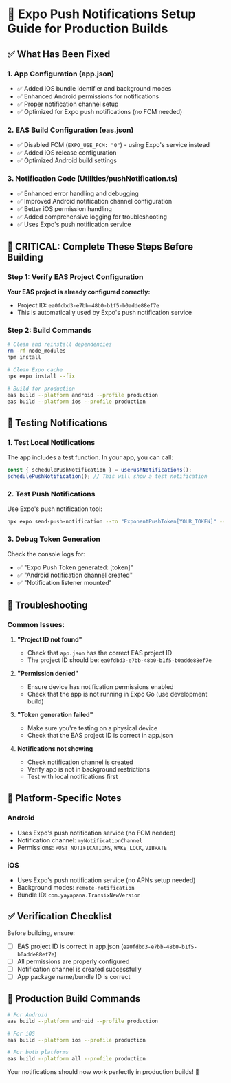 # 🔔 Expo Push Notifications Setup Guide for Production Builds

## ✅ What Has Been Fixed

### 1. **App Configuration (app.json)**
- ✅ Added iOS bundle identifier and background modes
- ✅ Enhanced Android permissions for notifications
- ✅ Proper notification channel setup
- ✅ Optimized for Expo push notifications (no FCM needed)

### 2. **EAS Build Configuration (eas.json)**
- ✅ Disabled FCM (`EXPO_USE_FCM: "0"`) - using Expo's service instead
- ✅ Added iOS release configuration
- ✅ Optimized Android build settings

### 3. **Notification Code (Utilities/pushNotification.ts)**
- ✅ Enhanced error handling and debugging
- ✅ Improved Android notification channel configuration
- ✅ Better iOS permission handling
- ✅ Added comprehensive logging for troubleshooting
- ✅ Uses Expo's push notification service

## 🚨 CRITICAL: Complete These Steps Before Building

### Step 1: Verify EAS Project Configuration

**Your EAS project is already configured correctly:**
- Project ID: `ea0fdbd3-e7bb-48b0-b1f5-b0adde88ef7e`
- This is automatically used by Expo's push notification service

### Step 2: Build Commands

```bash
# Clean and reinstall dependencies
rm -rf node_modules
npm install

# Clean Expo cache
npx expo install --fix

# Build for production
eas build --platform android --profile production
eas build --platform ios --profile production
```

## 🔧 Testing Notifications

### 1. **Test Local Notifications**
The app includes a test function. In your app, you can call:
```javascript
const { schedulePushNotification } = usePushNotifications();
schedulePushNotification(); // This will show a test notification
```

### 2. **Test Push Notifications**
Use Expo's push notification tool:
```bash
npx expo send-push-notification --to "ExponentPushToken[YOUR_TOKEN]" --title "Test" --body "Test message"
```

### 3. **Debug Token Generation**
Check the console logs for:
- ✅ "Expo Push Token generated: [token]"
- ✅ "Android notification channel created"
- ✅ "Notification listener mounted"

## 🐛 Troubleshooting

### Common Issues:

1. **"Project ID not found"**
   - Check that `app.json` has the correct EAS project ID
   - The project ID should be: `ea0fdbd3-e7bb-48b0-b1f5-b0adde88ef7e`

2. **"Permission denied"**
   - Ensure device has notification permissions enabled
   - Check that the app is not running in Expo Go (use development build)

3. **"Token generation failed"**
   - Make sure you're testing on a physical device
   - Check that the EAS project ID is correct in app.json

4. **Notifications not showing**
   - Check notification channel is created
   - Verify app is not in background restrictions
   - Test with local notifications first

## 📱 Platform-Specific Notes

### Android
- Uses Expo's push notification service (no FCM needed)
- Notification channel: `myNotificationChannel`
- Permissions: `POST_NOTIFICATIONS`, `WAKE_LOCK`, `VIBRATE`

### iOS
- Uses Expo's push notification service (no APNs setup needed)
- Background modes: `remote-notification`
- Bundle ID: `com.yayapana.TransixNewVersion`

## ✅ Verification Checklist

Before building, ensure:
- [ ] EAS project ID is correct in app.json (`ea0fdbd3-e7bb-48b0-b1f5-b0adde88ef7e`)
- [ ] All permissions are properly configured
- [ ] Notification channel is created successfully
- [ ] App package name/bundle ID is correct

## 🚀 Production Build Commands

```bash
# For Android
eas build --platform android --profile production

# For iOS  
eas build --platform ios --profile production

# For both platforms
eas build --platform all --profile production
```

Your notifications should now work perfectly in production builds! 🎉
